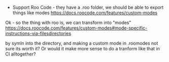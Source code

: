 - Support Roo Code - they have a .roo folder, we should be able to export things like modes https://docs.roocode.com/features/custom-modes

Ok - so the thing with roo is, we can transform into "modes" https://docs.roocode.com/features/custom-modes#mode-specific-instructions-via-filesdirectories

by symln into the directory, and making a custom mode in .roomodes
not sure its worth it?
Or would it make more sense to do a tranform like that in CI alltogether?
